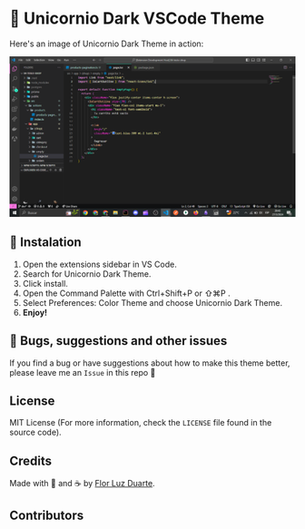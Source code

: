 # 🦄 Unicornio Dark VSCode Theme

Here's an image of Unicornio Dark Theme in action:

![unicorniodarktheme](unicornio-dark-frame-v1.png)

## 🤩 Instalation

1. Open the extensions sidebar in VS Code.
2. Search for Unicornio Dark Theme.
3. Click install.
4. Open the Command Palette with Ctrl+Shift+P or ⇧⌘P .
5. Select Preferences: Color Theme and choose Unicornio Dark Theme.
6. **Enjoy!**

## 🐛 Bugs, suggestions and other issues

If you find a bug or have suggestions about how to make this theme better, please leave me an `Issue` in this repo 💜

## License

MIT License (For more information, check the `LICENSE` file found in the source code).

## Credits

Made with 💛 and ☕ by [Flor Luz Duarte](https://github.com/florluzduarte).

## Contributors
